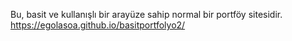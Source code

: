 Bu, basit ve kullanışlı bir arayüze sahip normal bir portföy sitesidir.
https://egolasoa.github.io/basitportfolyo2/
